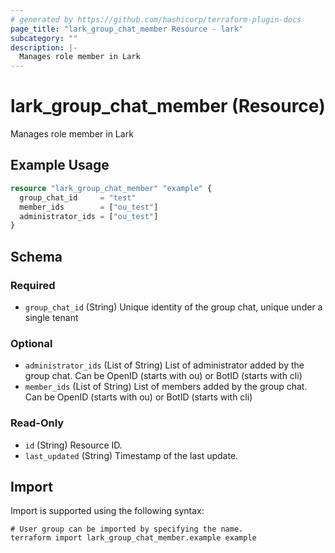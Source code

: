 ```yaml
---
# generated by https://github.com/hashicorp/terraform-plugin-docs
page_title: "lark_group_chat_member Resource - lark"
subcategory: ""
description: |-
  Manages role member in Lark
---
```


# lark_group_chat_member (Resource)

Manages role member in Lark

## Example Usage

```terraform
resource "lark_group_chat_member" "example" {
  group_chat_id     = "test"
  member_ids        = ["ou_test"]
  administrator_ids = ["ou_test"]
}
```

<!-- schema generated by tfplugindocs -->
## Schema

### Required

- `group_chat_id` (String) Unique identity of the group chat, unique under a single tenant

### Optional

- `administrator_ids` (List of String) List of administrator added by the group chat. Can be OpenID (starts with ou) or BotID (starts with cli)
- `member_ids` (List of String) List of members added by the group chat. Can be OpenID (starts with ou) or BotID (starts with cli)

### Read-Only

- `id` (String) Resource ID.
- `last_updated` (String) Timestamp of the last update.

## Import

Import is supported using the following syntax:

```shell
# User group can be imported by specifying the name.
terraform import lark_group_chat_member.example example
```

